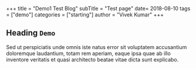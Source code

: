 +++
title = "Demo1 Test Blog"
subTitle = "Test page"
date= 2018-08-10
tags = ["demo"]
categories = ["starting"]
author = "Vivek Kumar"
+++

## Heading `Demo`

Sed ut perspiciatis unde omnis iste natus error sit voluptatem accusantium doloremque laudantium, totam rem aperiam, eaque ipsa quae ab illo inventore veritatis et quasi architecto beatae vitae dicta sunt explicabo.

